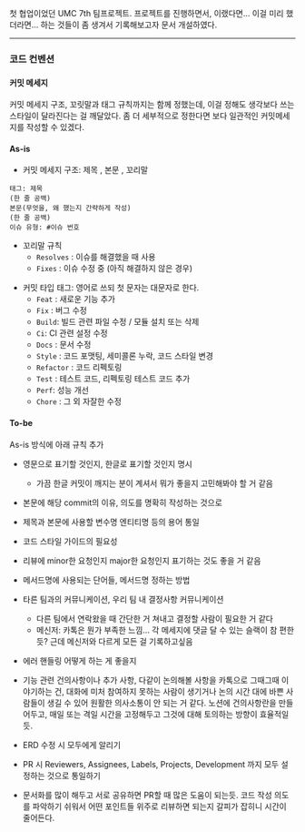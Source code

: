 첫 협업이었던 UMC 7th 팀프로젝트. 프로젝트를 진행하면서, 이랬다면... 이걸 미리 했더라면... 하는 것들이 좀 생겨서 기록해보고자 문서 개설하였다.

---

### 코드 컨벤션
#### 커밋 메세지
커밋 메세지 구조, 꼬릿말과 태그 규칙까지는 함께 정했는데, 이걸 정해도 생각보다 쓰는 스타일이 달라진다는 걸 깨달았다. 좀 더 세부적으로 정한다면 보다 일관적인 커밋메세지를 작성할 수 있겠다.
#### As-is
* 커밋 메세지 구조: 제목 , 본문 , 꼬리말
```
태그: 제목
(한 줄 공백)
본문(무엇을, 왜 했는지 간략하게 작성)
(한 줄 공백)
이슈 유형: #이슈 번호
```
* 꼬리말 규칙
	* `Resolves` : 이슈를 해결했을 때 사용
	- `Fixes` : 이슈 수정 중 (아직 해결하지 않은 경우)
- 커밋 타입 태그: 영어로 쓰되 첫 문자는 대문자로 한다.
	- `Feat` : 새로운 기능 추가
	- `Fix` : 버그 수정
	- `Build`: 빌드 관련 파일 수정 / 모듈 설치 또는 삭제
	- `Ci`: CI 관련 설정 수정
	- `Docs` : 문서 수정
	- `Style` : 코드 포맷팅, 세미콜론 누락, 코드 스타일 변경
	- `Refactor` : 코드 리펙토링
	- `Test` : 테스트 코드, 리펙토링 테스트 코드 추가
	- `Perf`: 성능 개선
	- `Chore` : 그 외 자잘한 수정

#### To-be
As-is 방식에 아래 규칙 추가
* 영문으로 표기할 것인지, 한글로 표기할 것인지 명시
	* 가끔 한글 커밋이 깨지는 분이 계셔서 뭐가 좋을지 고민해봐야 할 거 같음
* 본문에 해당 commit의 이유, 의도를 명확히 작성하는 것으로
* 제목과 본문에 사용할 변수명 엔티티명 등의 용어 통일




* 코드 스타일 가이드의 필요성


* 리뷰에 minor한 요청인지 major한 요청인지 표기하는 것도 좋을 거 같음
* 메서드명에 사용되는 단어들, 메서드명 정하는 방법
* 타른 팀과의 커뮤니케이션, 우리 팀 내 결정사항 커뮤니케이션
	* 다른 팀에서 연락왔을 때 간단한 거 쳐내고 결정할 사람이 필요한 거 같다
	* 메신저: 카톡은 뭔가 부족한 느낌... 각 메세지에 댓글 달 수 있는 슬랙이 참 편한듯? 근데 메신저와 다르게 모든 걸 기록하고싶음

* 에러 핸들링 어떻게 하는 게 좋을지


* 기능 관련 건의사항이나 추가 사항, 다같이 논의해볼 사항을 카톡으로 그때그때 이야기하는 건, 대화에 미처 참여하지 못하는 사람이 생기거나 논의 시간 대에 바쁜 사람들이 생길 수 있어 원활한 의사소통이 안 되는 거 같다. 노션에 건의사항란을 만들어두고, 매일 또는 격일 시간을 고정해두고 그것에 대해 토의하는 방향이 효율적일 듯.

* ERD 수정 시 모두에게 알리기

* PR 시 Reviewers, Assignees, Labels, Projects, Development 까지 모두 설정하는 것으로 통일하기
* 문서화를 많이 해두고 서로 공유하면 PR할 때 많은 도움이 되는듯. 코드 작성 의도를 파악하기 쉬워서 어떤 포인트들 위주로 리뷰하면 되는지 갈피가 잡히니 시간이 줄어든다.